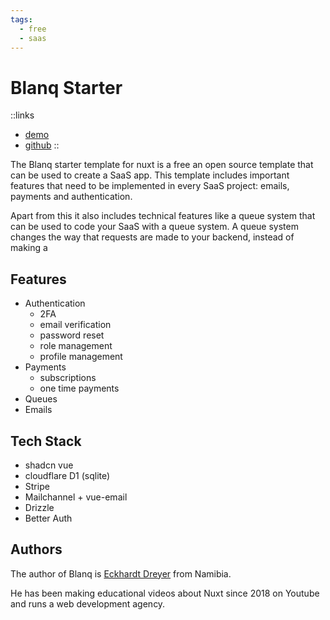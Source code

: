 ```yaml
---
tags:
  - free
  - saas
---
```


# Blanq Starter

::links
- [demo](https://blanq.kaizen.com.na/)
- [github](https://github.com/Eckhardt-D/blanq/tree/main)
::

The Blanq starter template for nuxt is a free an open source template that can be used to create a SaaS app. This template includes important features that need to be implemented in every SaaS project: emails, payments and authentication.

Apart from this it also includes technical features like a queue system that can be used to code your SaaS with a queue system. A queue system changes the way that requests are made to your backend, instead of making a

## Features
- Authentication
  - 2FA
  - email verification
  - password reset
  - role management
  - profile management
- Payments
  - subscriptions
  - one time payments
- Queues
- Emails 

## Tech Stack

- shadcn vue
- cloudflare D1 (sqlite)
- Stripe
- Mailchannel + vue-email
- Drizzle
- Better Auth

## Authors

The author of Blanq is [Eckhardt Dreyer](https://x.com/eckhardtdreyer) from Namibia.

He has been making educational videos about Nuxt since 2018 on Youtube and runs a web development agency.
